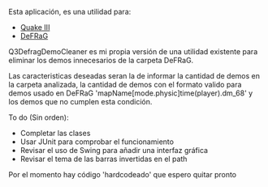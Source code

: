 Esta aplicación, es una utilidad para:
- [Quake III](https://en.wikipedia.org/wiki/Quake_III_Arena)
- [DeFRaG](https://en.wikipedia.org/wiki/DeFRaG)

Q3DefragDemoCleaner es mi propia versión de una utilidad existente para 
eliminar los demos innecesarios de la carpeta DeFRaG.

Las caracteristicas deseadas seran la de informar la cantidad de demos en la 
carpeta analizada, la cantidad de demos con el formato valido para demos usado 
en DeFRaG 'mapName[mode.physic]time(player).dm_68' y los demos que no cumplen 
esta condición.

To do (Sin orden):

- Completar las clases
- Usar JUnit para comprobar el funcionamiento
- Revisar el uso de Swing para añadir una interfaz gráfica
- Revisar el tema de las barras invertidas en el path

Por el momento hay código 'hardcodeado' que espero quitar pronto